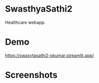 # SwasthyaSathi2
Healthcare webapp.
# Demo
https://swasytasathi2-pkumar.streamlit.app/
# Screenshots
